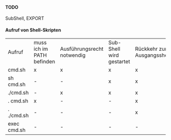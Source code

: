#### TODO
SubShell, EXPORT

#### Aufruf von Shell-Skripten

<table>
    <tr>
        <td>Aufruf</td>
        <td>muss ich im PATH befinden</td>
        <td>Ausführungsrecht notwendig</td>
        <td>Sub-Shell wird gestartet</td>
        <td>Rückkehr zur Ausgangsshell</td>
    </tr>
    <tr>
        <td>cmd.sh</td>
        <td>x</td>
        <td>x</td>
        <td>x</td>
        <td>x</td>
    </tr>
    <tr>
        <td>sh cmd.sh</td>
        <td>-</td>
        <td>-</td>
        <td>x</td>
        <td>x</td>
    </tr>
    <tr>
        <td>./cmd.sh</td>
        <td>-</td>
        <td>x</td>
        <td>x</td>
        <td>x</td>
    </tr>
    <tr>
        <td>. cmd.sh</td>
        <td>x</td>
        <td>-</td>
        <td>-</td>
        <td>x</td>
    </tr>
    <tr>
        <td>. ./cmd.sh</td>
        <td>-</td>
        <td>-</td>
        <td>-</td>
        <td>x</td>
    </tr>
    <tr>
        <td>exec cmd.sh</td>
        <td>-</td>
        <td>-</td>
        <td>-</td>
        <td>-</td>
    </tr>
</table>

